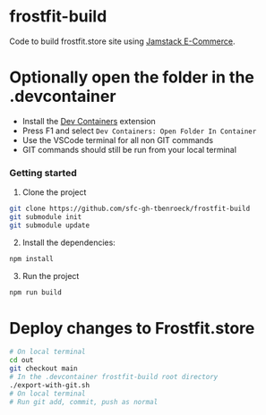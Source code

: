 # frostfit-build
Code to build frostfit.store site using [Jamstack E-Commerce](https://github.com/jamstack-cms/jamstack-ecommerce).

# Optionally open the folder in the .devcontainer
- Install the [Dev Containers](https://marketplace.visualstudio.com/items?itemName=ms-vscode-remote.remote-containers) extension
- Press F1 and select `Dev Containers: Open Folder In Container`
- Use the VSCode terminal for all non GIT commands
- GIT commands should still be run from your local terminal

### Getting started

1. Clone the project

```sh
git clone https://github.com/sfc-gh-tbenroeck/frostfit-build
git submodule init
git submodule update
```

2. Install the dependencies:
```sh
npm install
```

3. Run the project

```sh
npm run build
```

# Deploy changes to Frostfit.store
```sh
# On local terminal
cd out
git checkout main
# In the .devcontainer frostfit-build root directory
./export-with-git.sh
# On local terminal
# Run git add, commit, push as normal
```
